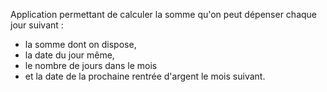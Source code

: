 Application permettant de calculer la somme qu'on peut dépenser chaque jour suivant :
* la somme dont on dispose,
* la date du jour même,
* le nombre de jours dans le mois
* et la date de la prochaine rentrée d'argent le mois suivant.